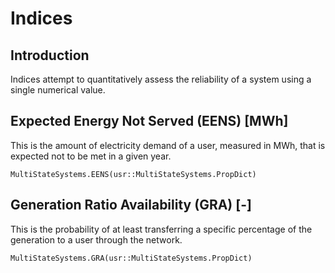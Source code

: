 # Indices

## Introduction

Indices attempt to quantitatively assess the reliability of a system using a single numerical value. 

## Expected Energy Not Served (EENS) [MWh]

This is the amount of electricity demand of a user, measured in MWh, that is
expected not to be met in a given year. 

```@docs
MultiStateSystems.EENS(usr::MultiStateSystems.PropDict)
```

## Generation Ratio Availability (GRA) [-]

This is the probability of at least transferring a specific percentage of the generation to a user through the network.

```@docs
MultiStateSystems.GRA(usr::MultiStateSystems.PropDict)
```